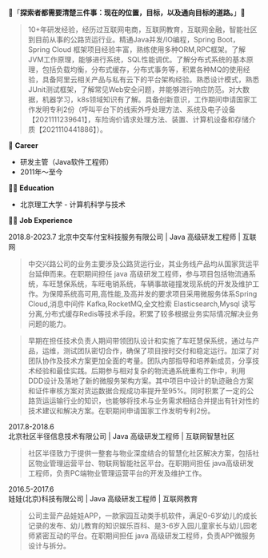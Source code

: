 👋「**探索者都需要清楚三件事：现在的位置，目标，以及通向目标的道路。**」👋

> 10+年研发经验，经历过互联网电商，互联网教育，互联网金融，智能社区到目前从事的公路货运行业。精通Java并发/IO编程，Spring Boot，Spring Cloud 框架项目经验丰富，熟练使用多种ORM,RPC框架。了解JVM工作原理，能够进行系统，SQL性能调优。了解分布式系统的基本原理，包括负载均衡，分布式缓存，分布式事务等，积累各种MQ的使用经验，具备阿里云相关产品与私有云下的平台架构经验。熟悉设计模式，熟悉JUnit测试框架，了解常见Web安全问题，并能够进行响应防范。对大数据，机器学习，k8s领域知识有了解。具备创新意识，工作期间申请国家工作发明专利2份（呼叫平台下的线索外呼处理方法、系统及电子设备【2021111239641】，车险询价请求处理方法、装置、计算机设备和存储介质【2021110441886】）。

🔭 **Career**
- 研发主管（Java软件工程师）
- 2011年～至今

👨‍🎓 **Education**
- 北京理工大学 - 计算机科学与技术

👨‍💻 **Job Experience**

2018.8-2023.7
北京中交车付宝科技服务有限公司 | Java 高级研发工程师 | 互联网

> 中交兴路公司的业务主要涉及公路货运行业，其业务线产品均从国家货运平台延伸而来。在职期间担任 java 高级研发工程师，参与项目包括物流通系统，车旺慧保系统，车旺电销系统，车辆事故碰撞发现系统的开发及维护工作。为保障系统高可用,高性能,及高并发的要求项目采用微服务体系Spring Cloud,消息中间件 Kafka,RocketMQ,全文检索 Elasticsearch,Mysql 读写分离,分布式缓存Redis等技术手段。积累了较多根据业务实际情况解决业务问题的能力。

> 早期在担任技术负责人期间带领团队设计和实施了车旺慧保系统，通过与产品，运维，测试团队密切合作，确保了项目按时交付和稳定运行。加深了对团队协作及技术方案更加全面的考量。团队内部指导和培养新成员，分享技术经验和最佳实践。后期参与相对复杂的物流通系统重构工作中，利用DDD设计及落地了新的微服务架构方案。其中项目中设计的轨迹融合方案和证件审核方案对货运数据合规成功率提升至95%。同时积累了一定的公路货运运输行业的知识，也能够将技术与业务需求相结合并提出有针对性的技术建议和解决方案。在职期间申请国家工作发明专利2份。

2017.8-2018.6	
北京社区半径信息技术有限公司 | Java 高级研发工程师 | 互联网智慧社区

> 社区半径致力于提供一整套与物业深度结合的智慧化社区解决方案，包括社区物业管理运营平台、物联网智能社区平台。在职期间担任 java高级研发工程师，负责PC端物业管理运营平台的开发及维护工作。

2016.5-2017.6	
娃娃(北京)科技有限公司 | Java 高级研发工程师 | 互联网教育

> 公司主营产品娃娃APP，一款家园互动类手机软件，满足0-6岁幼儿的成长记录的发布、幼儿教育的知识娱乐百科、是3-6岁入园儿童家长与幼儿园老师紧密互动的平台。在职期间担任 java 高级研发工程师，负责APP微服务设计与拆分。

